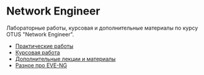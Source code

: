 # Network Engineer
Лабораторные работы, курсовая и дополнительные материалы по курсу OTUS "Network Engineer".

 - [Практические работы](labs/)
 - [Курсовая работа](project_work/)
 - [Дополнительные лекции и материалы](other/)
 - [Разное про EVE-NG](eve-ng/)

